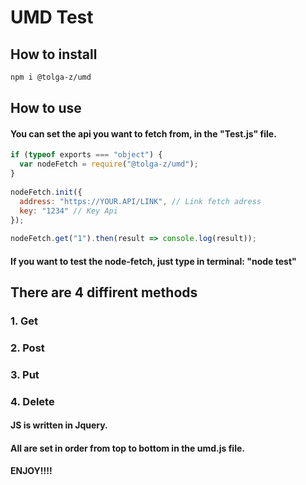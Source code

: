 # UMD Test

## How to install
```bash
npm i @tolga-z/umd
```
## How to use
#### You can set the api you want to fetch from, in the "Test.js" file. 
```js
if (typeof exports === "object") {
  var nodeFetch = require("@tolga-z/umd");
}
 
nodeFetch.init({
  address: "https://YOUR.API/LINK", // Link fetch adress
  key: "1234" // Key Api
});
 
nodeFetch.get("1").then(result => console.log(result));
```

#### If you want to test the node-fetch, just type in terminal: "node test" 

## There are 4 diffirent methods
### **1. Get** 
### **2. Post**
### **3. Put**
### **4. Delete**

#### JS is written in Jquery.
#### All are set in order from top to bottom in the umd.js file.

**ENJOY!!!!**